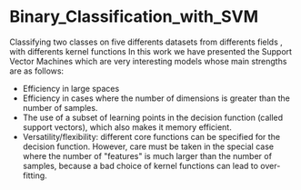 # Binary_Classification_with_SVM
Classifying two classes on five differents datasets from differents fields , with differents kernel functions
In this work we have presented the Support Vector Machines which are very interesting models whose main strengths are as follows:
- Efficiency in large spaces
- Efficiency in cases where the number of dimensions is greater than the number of samples.
- The use of a subset of learning points in the decision function (called support vectors), which also makes it memory efficient.
- Versatility/flexibility: different core functions can be specified for the decision function.
However, care must be taken in the special case where the number of "features" is much larger than the number of samples, 
because a bad choice of kernel functions can lead to over-fitting.
